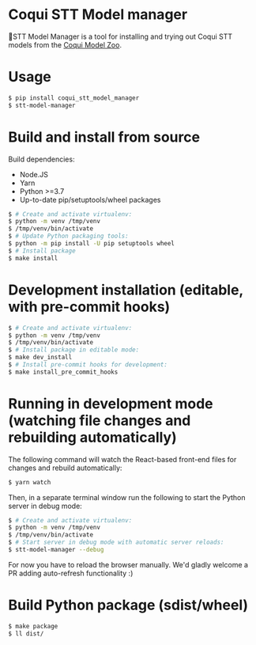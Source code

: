 # Coqui STT Model manager

🐸STT Model Manager is a tool for installing and trying out Coqui STT models from the [Coqui Model Zoo](https://coqui.ai/models/).

# Usage

```bash
$ pip install coqui_stt_model_manager
$ stt-model-manager
```

# Build and install from source

Build dependencies:

 - Node.JS
 - Yarn
 - Python >=3.7
 - Up-to-date pip/setuptools/wheel packages

```bash
$ # Create and activate virtualenv:
$ python -m venv /tmp/venv
$ /tmp/venv/bin/activate
$ # Update Python packaging tools:
$ python -m pip install -U pip setuptools wheel
$ # Install package
$ make install
```

# Development installation (editable, with pre-commit hooks)

```bash
$ # Create and activate virtualenv:
$ python -m venv /tmp/venv
$ /tmp/venv/bin/activate
$ # Install package in editable mode:
$ make dev_install
$ # Install pre-commit hooks for development:
$ make install_pre_commit_hooks
```

# Running in development mode (watching file changes and rebuilding automatically)

The following command will watch the React-based front-end files for changes and rebuild automatically:

```bash
$ yarn watch
```

Then, in a separate terminal window run the following to start the Python server in debug mode:

```bash
$ # Create and activate virtualenv:
$ python -m venv /tmp/venv
$ /tmp/venv/bin/activate
$ # Start server in debug mode with automatic server reloads:
$ stt-model-manager --debug
```

For now you have to reload the browser manually. We'd gladly welcome a PR adding auto-refresh functionality :)

# Build Python package (sdist/wheel)

```bash
$ make package
$ ll dist/
```

